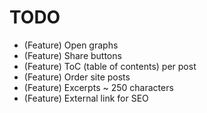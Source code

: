 # TODO

* (Feature) Open graphs
* (Feature) Share buttons
* (Feature) ToC (table of contents) per post
* (Feature) Order site posts
* (Feature) Excerpts ~ 250 characters
* (Feature) External link for SEO
